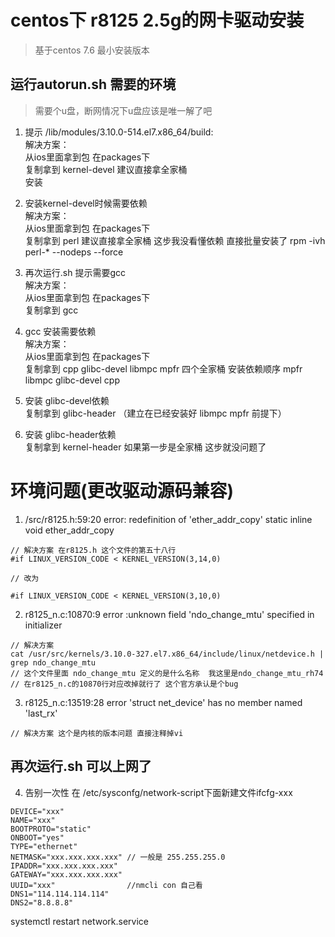 # centos下 r8125 2.5g的网卡驱动安装

> 基于centos 7.6 最小安装版本

## 运行autorun.sh 需要的环境
> 需要个u盘，断网情况下u盘应该是唯一解了吧
1. 提示 /lib/modules/3.10.0-514.el7.x86_64/build:  
  解决方案：  
  从ios里面拿到包 在packages下  
  复制拿到 kernel-devel 建议直接拿全家桶  
  安装

2. 安装kernel-devel时候需要依赖  
解决方案：   
从ios里面拿到包 在packages下  
复制拿到 perl 建议直接拿全家桶 
这步我没看懂依赖 直接批量安装了 rpm -ivh perl-* --nodeps --force

3. 再次运行.sh 提示需要gcc  
解决方案：   
从ios里面拿到包 在packages下  
复制拿到 gcc 

4. gcc 安装需要依赖  
解决方案：   
从ios里面拿到包 在packages下  
复制拿到 cpp glibc-devel libmpc mpfr 四个全家桶
安装依赖顺序
mpfr
libmpc
glibc-devel
cpp

5. 安装 glibc-devel依赖  
复制拿到  glibc-header （建立在已经安装好 libmpc mpfr 前提下）

6.  安装 glibc-header依赖  
复制拿到  kernel-header 如果第一步是全家桶 这步就没问题了


#  环境问题(更改驱动源码兼容)
1. /src/r8125.h:59:20  error: redefinition of 'ether_addr_copy' static inline void ether_addr_copy

```
// 解决方案 在r8125.h 这个文件的第五十八行
#if LINUX_VERSION_CODE < KERNEL_VERSION(3,14,0)

// 改为

#if LINUX_VERSION_CODE < KERNEL_VERSION(3,10,0)
```

2. r8125_n.c:10870:9 error :unknown field 'ndo_change_mtu' specified in initializer
```
// 解决方案
cat /usr/src/kernels/3.10.0-327.el7.x86_64/include/linux/netdevice.h | grep ndo_change_mtu
// 这个文件里面 ndo_change_mtu 定义的是什么名称  我这里是ndo_change_mtu_rh74
// 在r8125_n.c的10870行对应改掉就行了 这个官方承认是个bug

```

3. r8125_n.c:13519:28 error 'struct net_device' has no member named 'last_rx'
```
// 解决方案 这个是内核的版本问题 直接注释掉vi
```

## 再次运行.sh 可以上网了

4. 告别一次性
在 /etc/sysconfg/network-script下面新建文件ifcfg-xxx
```
DEVICE="xxx"
NAME="xxx"
BOOTPROTO="static"
ONBOOT="yes"
TYPE="ethernet"
NETMASK="xxx.xxx.xxx.xxx" // 一般是 255.255.255.0
IPADDR="xxx.xxx.xxx.xxx"
GATEWAY="xxx.xxx.xxx.xxx"
UUID="xxx"                //nmcli con 自己看
DNS1="114.114.114.114"
DNS2="8.8.8.8"
```
systemctl restart network.service

